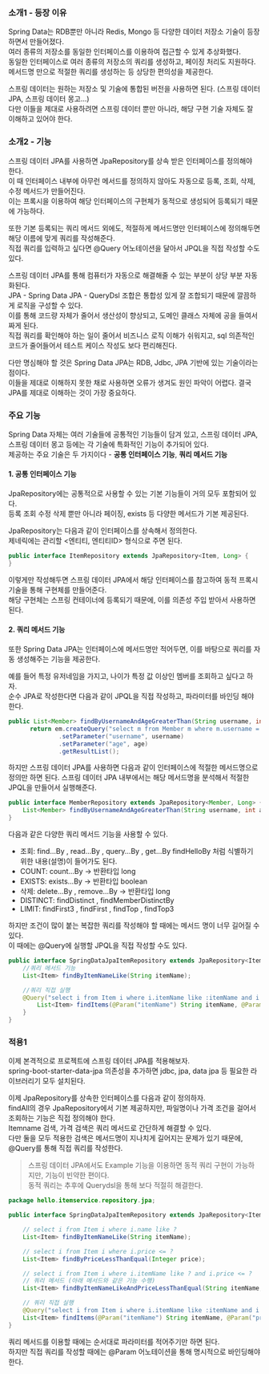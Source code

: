 ### 소개1 - 등장 이유

Spring Data는 RDB뿐만 아니라 Redis, Mongo 등 다양한 데이터 저장소 기술이 등장하면서 만들어졌다.  
여러 종류의 저장소를 동일한 인터페이스를 이용하여 접근할 수 있게 추상화했다.  
동일한 인터페이스로 여러 종류의 저장소의 쿼리를 생성하고, 페이징 처리도 지원하다.  
메서드명 만으로 적절한 쿼리를 생성하는 등 상당한 편의성을 제공한다.

스프링 데이터는 원하는 저장소 및 기술에 통합된 버전을 사용하면 된다. (스프링 데이터 JPA, 스프링 데이터 몽고...)  
다만 이들을 제대로 사용하려면 스프링 데이터 뿐만 아니라, 해당 구현 기술 자체도 잘 이해하고 있어야 한다.

### 소개2 - 기능

스프링 데이터 JPA를 사용하면 JpaRepository를 상속 받은 인터페이스를 정의해야 한다.  
이 때 인터페이스 내부에 아무런 메서드를 정의하지 않아도 자동으로 등록, 조회, 삭제, 수정 메서드가 만들어진다.  
이는 프록시을 이용하여 해당 인터페이스의 구현체가 동적으로 생성되어 등록되기 때문에 가능하다.  

또한 기본 등록되는 쿼리 메서드 외에도, 적절하게 메서드명만 인터페이스에 정의해두면 해당 이름에 맞게 쿼리를 작성해준다.  
직접 쿼리를 입력하고 싶다면 @Query 어노테이션을 달아서 JPQL을 직접 작성할 수도 있다.

스프링 데이터 JPA를 통해 컴퓨터가 자동으로 해결해줄 수 있는 부분이 상당 부분 자동화된다.  
JPA - Spring Data JPA - QueryDsl 조합은 통합성 있게 잘 조합되기 때문에 깔끔하게 로직을 구성할 수 있다.  
이를 통해 코드량 자체가 줄어서 생산성이 향상되고, 도메인 클래스 자체에 공을 들여서 짜게 된다.  
직접 쿼리를 확인해야 하는 일이 줄어서 비즈니스 로직 이해가 쉬워지고, sql 의존적인 코드가 줄어들어서 테스트 케이스 작성도 보다 편리해진다.

다만 명심해야 할 것은 Spring Data JPA는 RDB, Jdbc, JPA 기반에 있는 기술이라는 점이다.  
이들을 제대로 이해하지 못한 채로 사용하면 오류가 생겨도 원인 파악이 어렵다.
결국 JPA를 제대로 이해하는 것이 가장 중요하다.

### 주요 기능

Spring Data 자체는 여러 기술들에 공통적인 기능들이 담겨 있고, 스프링 데이터 JPA, 스프링 데이터 몽고 등에는 각 기술에 특화적인 기능이 추가되어 있다.  
제공하는 주요 기술은 두 가지이다 - **공통 인터페이스 기능**, **쿼리 메서드 기능**

#### 1. 공통 인터페이스 기능

JpaRepository에는 공통적으로 사용할 수 있는 기본 기능들이 거의 모두 포함되어 있다.  
등록 조회 수정 삭제 뿐만 아니라 페이징, exists 등 다양한 메서드가 기본 제공된다.

JpaRepository는 다음과 같이 인터페이스를 상속해서 정의한다.  
제네릭에는 관리할 <엔티티, 엔티티ID> 형식으로 주면 된다.

```java
public interface ItemRepository extends JpaRepository<Item, Long> {
}
```

이렇게만 작성해두면 스프링 데이터 JPA에서 해당 인터페이스를 참고하여 동적 프록시 기술을 통해 구현체를 만들어준다.  
해당 구현체는 스프링 컨테이너에 등록되기 때문에, 이를 의존성 주입 받아서 사용하면 된다.

#### 2. 쿼리 메서드 기능

또한 Spring Data JPA는 인터페이스에 메서드명만 적어두면, 이를 바탕으로 쿼리를 자동 생성해주는 기능을 제공한다.

예를 들어 특정 유저네임을 가지고, 나이가 특정 값 이상인 멤버를 조회하고 싶다고 하자.  
순수 JPA로 작성한다면 다음과 같이 JPQL을 직접 작성하고, 파라미터를 바인딩 해야 한다.  

```java
public List<Member> findByUsernameAndAgeGreaterThan(String username, int age) {
      return em.createQuery("select m from Member m where m.username = :username and m.age > :age")
              .setParameter("username", username)
              .setParameter("age", age)
              .getResultList();
```

하지만 스프링 데이터 JPA를 사용하면 다음과 같이 인터페이스에 적절한 메서드명으로 정의만 하면 된다. 
스프링 데이터 JPA 내부에서는 해당 메서드명을 분석해서 적절한 JPQL을 만들어서 실행해준다.
```java
public interface MemberRepository extends JpaRepository<Member, Long> {
    List<Member> findByUsernameAndAgeGreaterThan(String username, int age);
}
```

다음과 같은 다양한 쿼리 메서드 기능을 사용할 수 있다.

- 조회: find...By , read...By , query...By , get...By
       findHelloBy 처럼 식별하기 위한 내용(설명)이 들어가도 된다. 
- COUNT: count...By -> 반환타입 long
- EXISTS: exists...By -> 반환타입 boolean
- 삭제: delete...By , remove...By -> 반환타입 long
- DISTINCT: findDistinct , findMemberDistinctBy 
- LIMIT: findFirst3 , findFirst , findTop , findTop3

하지만 조건이 많이 붙는 복잡한 쿼리를 작성해야 할 때에는 메서드 명이 너무 길어질 수 있다.  
이 때에는 @Query에 실행할 JPQL을 직접 작성할 수도 있다.

```java
public interface SpringDataJpaItemRepository extends JpaRepository<Item, Long> {
    //쿼리 메서드 기능
    List<Item> findByItemNameLike(String itemName);

    //쿼리 직접 실행
    @Query("select i from Item i where i.itemName like :itemName and i.price <= :price")
        List<Item> findItems(@Param("itemName") String itemName, @Param("price") Integer price);
    }
}
```

### 적용1

이제 본격적으로 프로젝트에 스프링 데이터 JPA를 적용해보자.  
spring-boot-starter-data-jpa 의존성을 추가하면 jdbc, jpa, data jpa 등 필요한 라이브러리기 모두 설치된다.

이제 JpaRepository를 상속한 인터페이스를 다음과 같이 정의하자.  
findAll의 경우 JpaRepository에서 기본 제공하지만, 파일명이나 가격 조건을 걸어서 조회하는 기능은 직접 정의해야 한다.  
Itemname 검색, 가격 검색은 쿼리 메서드로 간단하게 해결할 수 있다.  
다만 둘을 모두 적용한 검색은 메서드명이 지나치게 길어지는 문제가 있기 때문에, @Query를 통해 직접 쿼리를 작성한다.

> 스프링 데이터 JPA에서도 Example 기능을 이용하면 동적 쿼리 구현이 가능하지만, 기능이 빈약한 편이다.  
> 동적 쿼리는 추후에 Querydsl을 통해 보다 적절히 해결한다.

```java
package hello.itemservice.repository.jpa;

public interface SpringDataJpaItemRepository extends JpaRepository<Item, Long> {

    // select i from Item i where i.name like ?
    List<Item> findByItemNameLike(String itemName);

    // select i from Item i where i.price <= ?
    List<Item> findByPriceLessThanEqual(Integer price);

    // select i from Item i where i.itemName like ? and i.price <= ?
    // 쿼리 메서드 (아래 메서드와 같은 기능 수행)
    List<Item> findByItemNameLikeAndPriceLessThanEqual(String itemName, Integer price);

    // 쿼리 직접 실행
    @Query("select i from Item i where i.itemName like :itemName and i.price <= :price")
    List<Item> findItems(@Param("itemName") String itemName, @Param("price") Integer price);
}
```

쿼리 메서드를 이용할 때에는 순서대로 파라미터를 적어주기만 하면 된다.  
하지만 직접 쿼리를 작성할 때에는 @Param 어노테이션을 통해 명시적으로 바인딩해야 한다.
